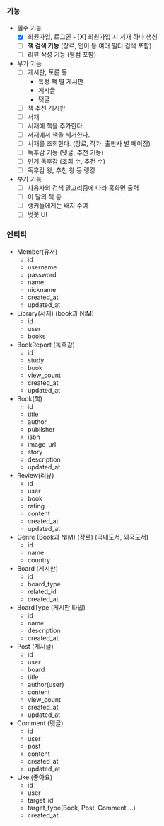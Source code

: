 ### 기능

- 필수 기능
    - [X]  회원가입, 로그인
      - [X] 회원가입 시 서재 하나 생성
    - [ ]  **책 검색 기능** (장르, 언어 등 여러 필터 검색 포함)
    - [ ]  리뷰 작성 기능 (평점 포함)
- 부가 기능
  - [ ]  게시판, 토론 등
      - 특정 책 별 게시판
      - 게시글
      - 댓글
  - [ ]  책 추천 게시판
  - [ ]  서재
    - [ ] 서재에 책을 추가한다.
    - [ ] 서재에서 책을 제거한다.
    - [ ] 서재를 조회한다. (장르, 작가, 출판사 별 페이징)
  - [ ]  독후감 기능 (댓글, 추천 기능)
  - [ ]  인기 독후감 (조회 수, 추천 수)
  - [ ]  독후감 왕, 추천 왕 등 랭킹
- 부가 기능
    - [ ]  사용자의 검색 알고리즘에 따라 홈화면 출력
    - [ ]  이 달의 책 등
    - [ ]  랭커들에게는 배지 수여
    - [ ]  벚꽃 UI

### 엔티티
- Member(유저)
    - id
    - username
    - password
    - name
    - nickname
    - created_at
    - updated_at
- Library(서재) (book과 N:M)
    - id
    - user
    - books
- BookReport (독후감)
    - id
    - study
    - book
    - view_count
    - created_at
    - updated_at
- Book(책)
    - id
    - title
    - author
    - publisher
    - isbn
    - image_url
    - story
    - description
    - updated_at
- Review(리뷰)
    - id
    - user
    - book
    - rating
    - content
    - created_at
    - updated_at
- Genre (Book과 N:M) (장르) (국내도서, 외국도서)
    - id
    - name
    - country
- Board (게시판)
    - id
    - board_type
    - related_id
    - created_at
- BoardType (게시판 타입)
    - id
    - name
    - description
    - created_at
- Post (게시글)
    - id
    - user
    - board
    - title
    - author(user)
    - content
    - view_count
    - created_at
    - updated_at
- Comment (댓글)
    - id
    - user
    - post
    - content
    - created_at
    - updated_at
- Like (좋아요)
    - id
    - user
    - target_id
    - target_type(Book, Post, Comment …)
    - created_at
  